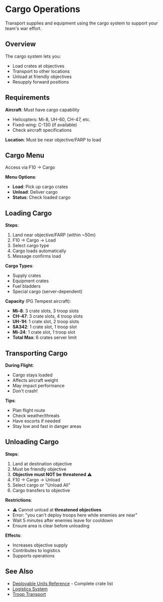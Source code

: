 # Cargo Operations

Transport supplies and equipment using the cargo system to support your team's war effort.

## Overview

The cargo system lets you:
- Load crates at objectives
- Transport to other locations
- Unload at friendly objectives
- Resupply forward positions

## Requirements

**Aircraft**: Must have cargo capability
- Helicopters: Mi-8, UH-60, CH-47, etc.
- Fixed-wing: C-130 (if available)
- Check aircraft specifications

**Location**: Must be near objective/FARP to load

## Cargo Menu

Access via F10 → Cargo

**Menu Options**:
- **Load**: Pick up cargo crates
- **Unload**: Deliver cargo
- **Status**: Check loaded cargo

## Loading Cargo

**Steps**:
1. Land near objective/FARP (within ~50m)
2. F10 → Cargo → Load
3. Select cargo type
4. Cargo loads automatically
5. Message confirms load

**Cargo Types**:
- Supply crates
- Equipment crates
- Fuel bladders
- Special cargo (server-dependent)

**Capacity** (PG Tempest aircraft):
- **Mi-8**: 3 crate slots, 3 troop slots
- **CH-47**: 3 crate slots, 4 troop slots  
- **UH-1H**: 1 crate slot, 2 troop slots
- **SA342**: 1 crate slot, 1 troop slot
- **Mi-24**: 1 crate slot, 1 troop slot
- **Total Max**: 6 crates server limit

## Transporting Cargo

**During Flight**:
- Cargo stays loaded
- Affects aircraft weight
- May impact performance
- Don't crash!

**Tips**:
- Plan flight route
- Check weather/threats
- Have escorts if needed
- Stay low and fast in danger areas

## Unloading Cargo

**Steps**:
1. Land at destination objective
2. Must be friendly objective
3. **Objective must NOT be threatened** ⚠️
4. F10 → Cargo → Unload
5. Select cargo or "Unload All"
6. Cargo transfers to objective

**Restrictions**:
- ⚠️ Cannot unload at **threatened objectives**
- Error: "you can't deploy troops here while enemies are near"
- Wait 5 minutes after enemies leave for cooldown
- Ensure area is clear before unloading

**Effects**:
- Increases objective supply
- Contributes to logistics
- Supports operations

## See Also

- [Deployable Units Reference](../reference/deployables.md) - Complete crate list
- [Logistics System](../gameplay/logistics.md)
- [Troop Transport](./troops.md)

